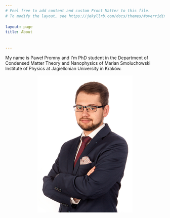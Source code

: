 ```yaml
---
# Feel free to add content and custom Front Matter to this file.
# To modify the layout, see https://jekyllrb.com/docs/themes/#overriding-theme-defaults

layout: page
title: About


---
```

My name is Paweł Promny and I'm PhD student in the Department of Condensed Matter Theory and Nanophysics of Marian Smoluchowski Institute of Physics at Jagiellonian University in Kraków.

<p align="center">
<img src="assets/Pawel_Promny.jpg" width="300">
</p>
